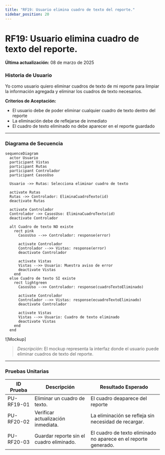 ```yaml
---
title: "RF19: Usuario elimina cuadro de texto del reporte."  
sidebar_position: 20
---
```


# RF19: Usuario elimina cuadro de texto del reporte.

**Última actualización:** 08 de marzo de 2025

### Historia de Usuario

Yo como usuario quiero eliminar cuadros de texto de mi reporte para limpiar la información agregada y eliminar los cuadros de texto necesarios.

  **Criterios de Aceptación:**
  - El usuario debe de poder eliminar cualquier cuadro de texto dentro del reporte
  - La eliminación debe de reflejarse de inmediato
  - El cuadro de texto eliminado no debe aparecer en el reporte guardado

---

### Diagrama de Secuencia

```mermaid
sequenceDiagram
  actor Usuario
  participant Vistas
  participant Rutas
  participant Controlador
  participant CasosUso

  Usuario ->> Rutas: Selecciona eliminar cuadro de texto

  activate Rutas
  Rutas ->> Controlador: EliminaCuadroTexto(id)
  deactivate Rutas

  activate Controlador
  Controlador ->> CasosUso: EliminaCuadroTexto(id)
  deactivate Controlador

  alt Cuadro de texto NO existe
    rect pink
      CasosUso -->> Controlador: response(error)

      activate Controlador
      Controlador -->> Vistas: response(error)
      deactivate Controlador

      activate Vistas
      Vistas -->> Usuario: Muestra aviso de error
      deactivate Vistas
    end
  else Cuadro de texto SI existe
    rect lightgreen
      CasosUso -->> Controlador: response(cuadroTextoEliminado)

      activate Controlador
      Controlador -->> Vistas: response(ecuadroTextoEliminado)
      deactivate Controlador

      activate Vistas
      Vistas -->> Usuario: Cuadro de texto eliminado
      deactivate Vistas
    end
  end
```

![Mockup]

> *Descripción*: El mockup representa la interfaz donde el usuario puede eliminar cuadros de texto del reporte.

---

### Pruebas Unitarias 
| ID Prueba | Descripción | Resultado Esperado |
|-----------|-------------|--------------------|
|PU-RF19-01|Eliminar un cuadro de texto.|El cuadro deaparece del reporte|
|PU-RF20-02|Verificar actualización inmediata.|La eliminación se refleja sin necesidad de recargar.|
|PU-RF20-03|Guardar reporte sin el cuadro eliminado.|El cuadro de texto eliminado no aparece en el reporte generado.|
